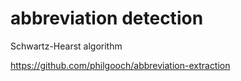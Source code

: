 
# abbreviation detection

Schwartz-Hearst algorithm

https://github.com/philgooch/abbreviation-extraction

